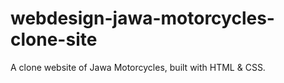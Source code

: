 # webdesign-jawa-motorcycles-clone-site
A clone website of Jawa Motorcycles, built with HTML &amp; CSS.
